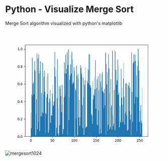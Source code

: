 # Python - Visualize Merge Sort

Merge Sort algorithm visualized with python's matplotlib

![mergesort256](mergeSort-256.gif)
![mergesort1024](mergeSort-1204.gif)